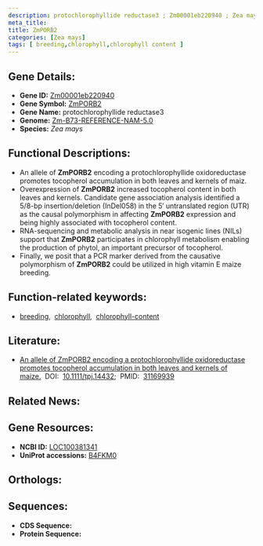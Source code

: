 ```yaml
---
description: protochlorophyllide reductase3 ; Zm00001eb220940 ; Zea mays
meta_title:
title: ZmPORB2
categories: [Zea mays]
tags: [ breeding,chlorophyll,chlorophyll content ]
---
```


## Gene Details:
- **Gene ID:** [Zm00001eb220940]()
- **Gene Symbol:** <u>ZmPORB2</u>
- **Gene Name:** protochlorophyllide reductase3
- **Genome:** [Zm-B73-REFERENCE-NAM-5.0]()
- **Species:** *Zea mays*

## Functional Descriptions:
   - An allele of **ZmPORB2** encoding a protochlorophyllide oxidoreductase promotes tocopherol accumulation in both leaves and kernels of maiz.
   - Overexpression of **ZmPORB2** increased tocopherol content in both leaves and kernels. Candidate gene association analysis identified a 5/8-bp insertion/deletion (InDel058) in the 5′ untranslated region (UTR) as the causal polymorphism in affecting **ZmPORB2** expression and being highly associated with tocopherol content. 
   - RNA-sequencing and metabolic analysis in near isogenic lines (NILs) support that **ZmPORB2** participates in chlorophyll metabolism enabling the production of phytol, an important precursor of tocopherol. 
   - Finally, we posit that a PCR marker derived from the causative polymorphism of **ZmPORB2** could be utilized in high vitamin E maize breeding.

## Function-related keywords:
   - [breeding](/tags/breeding/),&nbsp;&nbsp;[chlorophyll](/tags/chlorophyll/),&nbsp;&nbsp;[chlorophyll-content](/tags/chlorophyll-content/)

## Literature:
   - [An allele of ZmPORB2 encoding a protochlorophyllide oxidoreductase promotes tocopherol accumulation in both leaves and kernels of maize.](https://doi.org/10.1111/tpj.14432)&nbsp;&nbsp;DOI:&nbsp;&nbsp;[10.1111/tpj.14432](https://doi.org/10.1111/tpj.14432);&nbsp;&nbsp;PMID:&nbsp;&nbsp;[31169939](https://pubmed.ncbi.nlm.nih.gov/31169939/)

## Related News:

## Gene Resources:
- **NCBI ID:**  [LOC100381341](https://www.ncbi.nlm.nih.gov/gene/?term=LOC100381341)
- **UniProt accessions:**  [B4FKM0](https://www.uniprot.org/uniprotkb/B4FKM0/entry)

## Orthologs:

## Sequences:
- **CDS Sequence:**
- **Protein Sequence:**
